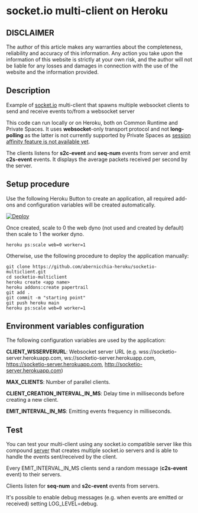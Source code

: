 # socket.io multi-client on Heroku

## DISCLAIMER

The author of this article makes any warranties about the completeness, reliability and accuracy of this information. Any action you take upon the information of this website is strictly at your own risk, and the author will not be liable for any losses and damages in connection with the use of the website and the information provided.

## Description

Example of [socket.io](https://socket.io/) multi-client that spawns multiple websocket clients to send and receive events to/from a websocket server

This code can run locally or on Heroku, both on Common Runtime and Private Spaces.
It uses **websocket**-only transport protocol and not **long-polling** as the latter is not currently supported by Private Spaces as [session affinity feature is not available yet](https://blog.heroku.com/session-affinity-ga#getting-started-with-session-affinity).

The clients listens for **s2c-event** and **seq-num** events from server and emit **c2s-event** events. It displays the average packets received per second by the server.

## Setup procedure

Use the following Heroku Button to create an application, all required add-ons and configuration variables will be created automatically.

[![Deploy](https://www.herokucdn.com/deploy/button.svg)](https://heroku.com/deploy)

Once created, scale to 0 the web dyno (not used and created by default) then scale to 1 the worker dyno.
```
heroku ps:scale web=0 worker=1
```


Otherwise, use the following procedure to deploy the application manually:

```
git clone https://github.com/abernicchia-heroku/socketio-multiclient.git
cd socketio-multiclient
heroku create <app name>
heroku addons:create papertrail
git add .
git commit -m "starting point"
git push heroku main
heroku ps:scale web=0 worker=1
```

## Environment variables configuration

The following configuration variables are used by the application:

**CLIENT_WSSERVERURL**: Websocket server URL (e.g. wss://socketio-server.herokuapp.com, ws://socketio-server.herokuapp.com, https://socketio-server.herokuapp.com, http://socketio-server.herokuapp.com)

**MAX_CLIENTS**: Number of parallel clients.

**CLIENT_CREATION_INTERVAL_IN_MS**: Delay time in milliseconds before creating a new client.

**EMIT_INTERVAL_IN_MS**: Emitting events frequency in milliseconds.


## Test

You can test your multi-client using any socket.io compatible server like this compound [server](https://github.com/abernicchia-heroku/socketio-server) that creates multiple socket.io servers and is able to handle the events sent/received by the client.

Every EMIT_INTERVAL_IN_MS clients send a random message (**c2s-event** event) to their servers.

Clients listen for **seq-num** and **s2c-event** events from servers.

It's possible to enable debug messages (e.g. when events are emitted or received) setting LOG_LEVEL=debug.














